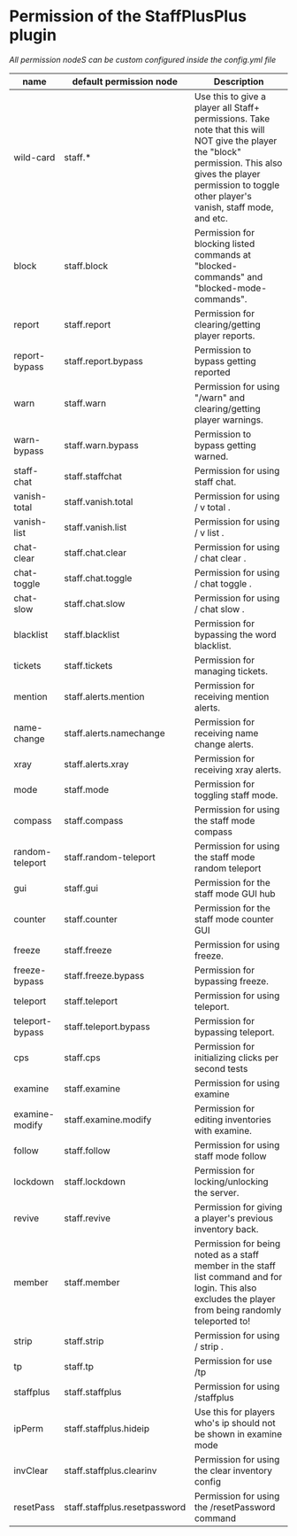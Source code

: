 # Permission of the StaffPlusPlus plugin

_All permission nodeS can be custom configured inside the config.yml file_


| name | default permission node | Description |
|---|--|---|
| wild-card | staff.* | Use this to give a player all Staff+ permissions.  Take note that this will NOT give the player the "block" permission. This also gives the player permission to toggle other player's vanish, staff mode, and etc. |
| block | staff.block | Permission for blocking listed commands at "blocked-commands" and "blocked-mode-commands". |
| report | staff.report | Permission for clearing/getting player reports. |
| report-bypass| staff.report.bypass | Permission to bypass getting reported |
| warn | staff.warn | Permission for using "/warn" and clearing/getting player warnings. |
| warn-bypass | staff.warn.bypass | Permission to bypass getting warned. |
| staff-chat | staff.staffchat | Permission for using staff chat. |
| vanish-total | staff.vanish.total | Permission for using  / v total . |
| vanish-list | staff.vanish.list | Permission for using  / v list . |
| chat-clear | staff.chat.clear | Permission for using  / chat clear . |
| chat-toggle | staff.chat.toggle | Permission for using  / chat toggle . |
| chat-slow | staff.chat.slow | Permission for using  / chat slow . |
| blacklist | staff.blacklist | Permission for bypassing the word blacklist. |
| tickets | staff.tickets | Permission for managing tickets. |
| mention | staff.alerts.mention | Permission for receiving mention alerts. |
| name-change | staff.alerts.namechange | Permission for receiving name change alerts. |
| xray | staff.alerts.xray | Permission for receiving xray alerts. |
| mode | staff.mode | Permission for toggling staff mode. |
| compass | staff.compass | Permission for using the staff mode compass |
| random-teleport | staff.random-teleport | Permission for using the staff mode random teleport |
| gui | staff.gui | Permission for the staff mode GUI hub |
| counter | staff.counter | Permission for the staff mode counter GUI |
| freeze | staff.freeze | Permission for using freeze. |
| freeze-bypass | staff.freeze.bypass | Permission for bypassing freeze. |
| teleport | staff.teleport | Permission for using teleport. |
| teleport-bypass | staff.teleport.bypass | Permission for bypassing teleport. |
| cps | staff.cps | Permission for initializing clicks per second tests |
| examine | staff.examine | Permission for using examine |
| examine-modify | staff.examine.modify | Permission for editing inventories with examine. |
| follow | staff.follow | Permission for using staff mode follow |
| lockdown | staff.lockdown | Permission for locking/unlocking the server. |
| revive | staff.revive | Permission for giving a player's previous inventory back. |
| member | staff.member | Permission for being noted as a staff member in the staff list command and for login. This also excludes the player from being randomly teleported to! |
| strip | staff.strip | Permission for using  / strip . |
| tp | staff.tp | Permission for use /tp |
| staffplus | staff.staffplus | Permission for using /staffplus |
| ipPerm | staff.staffplus.hideip | Use this for players who's ip should not be shown in examine mode |
| invClear | staff.staffplus.clearinv | Permission for using the clear inventory config |
| resetPass | staff.staffplus.resetpassword | Permission for using the /resetPassword command |